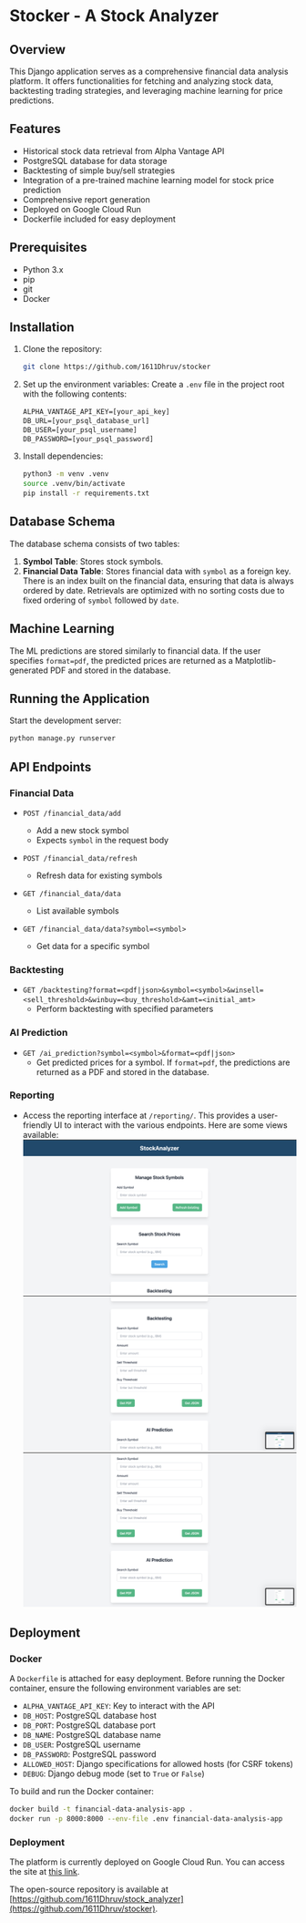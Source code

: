 # Stocker - A Stock Analyzer

## Overview

This Django application serves as a comprehensive financial data analysis platform. It offers functionalities for fetching and analyzing stock data, backtesting trading strategies, and leveraging machine learning for price predictions.

## Features

- Historical stock data retrieval from Alpha Vantage API
- PostgreSQL database for data storage
- Backtesting of simple buy/sell strategies
- Integration of a pre-trained machine learning model for stock price prediction
- Comprehensive report generation
- Deployed on Google Cloud Run
- Dockerfile included for easy deployment

## Prerequisites

- Python 3.x
- pip
- git
- Docker

## Installation

1. Clone the repository:

   ```bash
   git clone https://github.com/1611Dhruv/stocker
   ```

2. Set up the environment variables:
   Create a `.env` file in the project root with the following contents:

   ```
   ALPHA_VANTAGE_API_KEY=[your_api_key]
   DB_URL=[your_psql_database_url]
   DB_USER=[your_psql_username]
   DB_PASSWORD=[your_psql_password]
   ```

3. Install dependencies:
   ```bash
   python3 -m venv .venv
   source .venv/bin/activate
   pip install -r requirements.txt
   ```

## Database Schema

The database schema consists of two tables:

1. **Symbol Table**: Stores stock symbols.
2. **Financial Data Table**: Stores financial data with `symbol` as a foreign key. There is an index built on the financial data, ensuring that data is always ordered by date. Retrievals are optimized with no sorting costs due to fixed ordering of `symbol` followed by `date`.

## Machine Learning

The ML predictions are stored similarly to financial data. If the user specifies `format=pdf`, the predicted prices are returned as a Matplotlib-generated PDF and stored in the database.

## Running the Application

Start the development server:

```bash
python manage.py runserver
```

## API Endpoints

### Financial Data

- `POST /financial_data/add`

  - Add a new stock symbol
  - Expects `symbol` in the request body

- `POST /financial_data/refresh`

  - Refresh data for existing symbols

- `GET /financial_data/data`

  - List available symbols

- `GET /financial_data/data?symbol=<symbol>`
  - Get data for a specific symbol

### Backtesting

- `GET /backtesting?format=<pdf|json>&symbol=<symbol>&winsell=<sell_threshold>&winbuy=<buy_threshold>&amt=<initial_amt>`
  - Perform backtesting with specified parameters

### AI Prediction

- `GET /ai_prediction?symbol=<symbol>&format=<pdf|json>`
  - Get predicted prices for a symbol. If `format=pdf`, the predictions are returned as a PDF and stored in the database.

### Reporting

- Access the reporting interface at `/reporting/`. This provides a user-friendly UI to interact with the various endpoints.
  Here are some views available:
  ![1](assets/1.png)
  ![2](assets/2.png)
  ![3](assets/3.png)

## Deployment

### Docker

A `Dockerfile` is attached for easy deployment. Before running the Docker container, ensure the following environment variables are set:

- `ALPHA_VANTAGE_API_KEY`: Key to interact with the API
- `DB_HOST`: PostgreSQL database host
- `DB_PORT`: PostgreSQL database port
- `DB_NAME`: PostgreSQL database name
- `DB_USER`: PostgreSQL username
- `DB_PASSWORD`: PostgreSQL password
- `ALLOWED_HOST`: Django specifications for allowed hosts (for CSRF tokens)
- `DEBUG`: Django debug mode (set to `True` or `False`)

To build and run the Docker container:

```bash
docker build -t financial-data-analysis-app .
docker run -p 8000:8000 --env-file .env financial-data-analysis-app
```

### Deployment

The platform is currently deployed on Google Cloud Run. You can access the site at [this link](https://stock-analyzer-949436389006.us-central1.run.app).

The open-source repository is available at [https://github.com/1611Dhruv/stock_analyzer](https://github.com/1611Dhruv/stocker).
